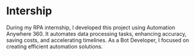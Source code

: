 # Intership
During my RPA internship, I developed this project using Automation Anywhere 360. It automates data processing tasks, enhancing accuracy, saving costs, and accelerating timelines. As a Bot Developer, I focused on creating efficient automation solutions.
